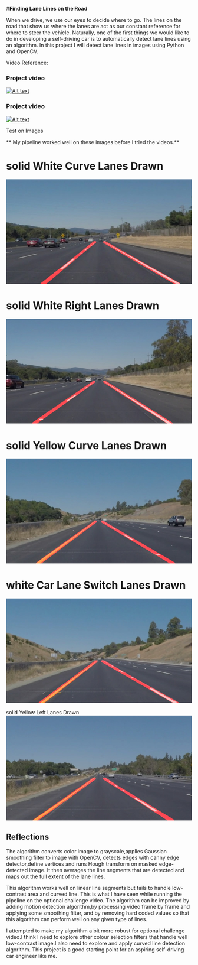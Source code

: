 #**Finding Lane Lines on the Road** 

When we drive, we use our eyes to decide where to go.  The lines on the road that show us where the lanes are act as our constant reference for where to steer the vehicle.  Naturally, one of the first things we would like to do in developing a self-driving car is to automatically detect lane lines using an algorithm.
In this project I will detect lane lines in images using Python and OpenCV.  



Video Reference:

### Project video

[![Alt text](https://img.youtube.com/vi/dCGB8QQdQw0/0.jpg)](https://www.youtube.com/watch?v=dCGB8QQdQw0)


### Project video

[![Alt text](https://img.youtube.com/vi/v=kpv44MqVoD8/0.jpg)](https://www.youtube.com/watch?v=v=kpv44MqVoD8)



Test on Images

** My pipeline worked well on these images before I tried the videos.**


[image1]: ./test_images/solidWhiteCurve_Lanes_Drawn.jpg "solidWhiteCurve_Lanes_Drawn"
[image2]: ./test_images/solidWhiteRight_Lanes_Drawn.jpg "solidWhiteRight_Lanes_Drawn"
[image3]: ./test_images/solidYellowCurve_Lanes_Drawn.jpg "solidYellowCurve_Lanes_Drawn"
[image4]: ./test_images/whiteCarLaneSwitch_Lanes_Drawn.jpg "whiteCarLaneSwitch_Lanes_Drawn"
[image5]: ./test_images/solidYellowLeft_Lanes_Drawn.jpg "solidYellowLeft_Lanes_Drawn"



# solid White Curve Lanes Drawn

![alt text][image1]

# solid White Right Lanes Drawn
![alt text][image2]

# solid Yellow Curve Lanes Drawn
![alt text][image3]

# white Car Lane Switch Lanes Drawn
![alt text][image4]

solid Yellow Left Lanes Drawn
![alt text][image5]


## Reflections

The algorithm converts color image to grayscale,applies Gaussian smoothing filter to image with OpenCV, detects edges with canny edge detector,define vertices and runs Hough transform on masked edge-detected image. It then averages the line segments that are detected and maps out the full extent of the lane lines.
 
This algorithm works well on linear line segments but fails to handle low-contrast area and curved line. This is what I have seen while running the pipeline on the optional challenge video. The algorithm can be improved by adding motion detection algorithm,by processing video frame by frame and applying some smoothing filter, and by removing hard coded values so that this algorithm can perform well on any given type of lines.
 
I attempted to make my algorithm a bit more robust for optional challenge video.I think I need to explore other colour selection filters that handle well low-contrast image.I also need to explore and apply curved line detection algorithm. This project is a good starting point for an aspiring self-driving car engineer like me.




